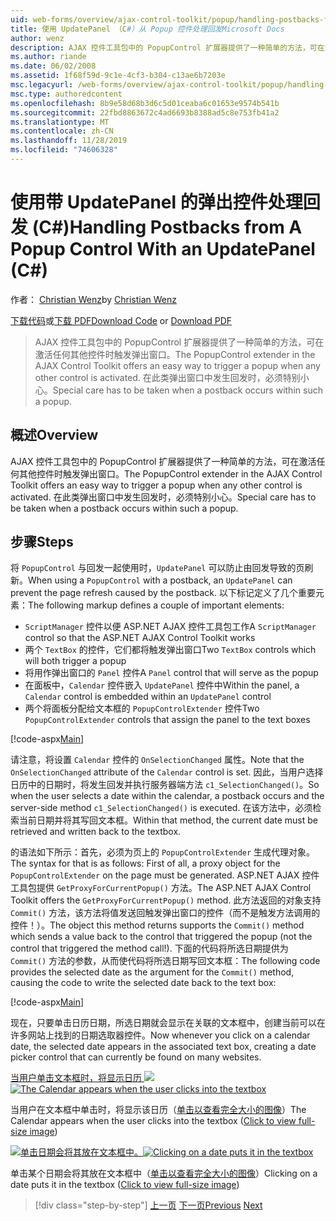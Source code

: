 ```yaml
---
uid: web-forms/overview/ajax-control-toolkit/popup/handling-postbacks-from-a-popup-control-with-an-updatepanel-cs
title: 使用 UpdatePanel （C#）从 Popup 控件处理回发Microsoft Docs
author: wenz
description: AJAX 控件工具包中的 PopupControl 扩展器提供了一种简单的方法，可在激活任何其他控件时触发弹出窗口。 需要特别小心 。
ms.author: riande
ms.date: 06/02/2008
ms.assetid: 1f68f59d-9c1e-4cf3-b304-c13ae6b7203e
msc.legacyurl: /web-forms/overview/ajax-control-toolkit/popup/handling-postbacks-from-a-popup-control-with-an-updatepanel-cs
msc.type: authoredcontent
ms.openlocfilehash: 8b9e58d68b3d6c5d01ceaba6c01653e9574b541b
ms.sourcegitcommit: 22fbd8863672c4ad6693b8388ad5c8e753fb41a2
ms.translationtype: MT
ms.contentlocale: zh-CN
ms.lasthandoff: 11/28/2019
ms.locfileid: "74606328"
---
```

# <a name="handling-postbacks-from-a-popup-control-with-an-updatepanel-c"></a><span data-ttu-id="e015a-104">使用带 UpdatePanel 的弹出控件处理回发 (C#)</span><span class="sxs-lookup"><span data-stu-id="e015a-104">Handling Postbacks from A Popup Control With an UpdatePanel (C#)</span></span>

<span data-ttu-id="e015a-105">作者： [Christian Wenz](https://github.com/wenz)</span><span class="sxs-lookup"><span data-stu-id="e015a-105">by [Christian Wenz](https://github.com/wenz)</span></span>

<span data-ttu-id="e015a-106">[下载代码](https://download.microsoft.com/download/9/3/f/93f8daea-bebd-4821-833b-95205389c7d0/PopupControl2.cs.zip)或[下载 PDF](https://download.microsoft.com/download/2/d/c/2dc10e34-6983-41d4-9c08-f78f5387d32b/popupcontrol2CS.pdf)</span><span class="sxs-lookup"><span data-stu-id="e015a-106">[Download Code](https://download.microsoft.com/download/9/3/f/93f8daea-bebd-4821-833b-95205389c7d0/PopupControl2.cs.zip) or [Download PDF](https://download.microsoft.com/download/2/d/c/2dc10e34-6983-41d4-9c08-f78f5387d32b/popupcontrol2CS.pdf)</span></span>

> <span data-ttu-id="e015a-107">AJAX 控件工具包中的 PopupControl 扩展器提供了一种简单的方法，可在激活任何其他控件时触发弹出窗口。</span><span class="sxs-lookup"><span data-stu-id="e015a-107">The PopupControl extender in the AJAX Control Toolkit offers an easy way to trigger a popup when any other control is activated.</span></span> <span data-ttu-id="e015a-108">在此类弹出窗口中发生回发时，必须特别小心。</span><span class="sxs-lookup"><span data-stu-id="e015a-108">Special care has to be taken when a postback occurs within such a popup.</span></span>

## <a name="overview"></a><span data-ttu-id="e015a-109">概述</span><span class="sxs-lookup"><span data-stu-id="e015a-109">Overview</span></span>

<span data-ttu-id="e015a-110">AJAX 控件工具包中的 PopupControl 扩展器提供了一种简单的方法，可在激活任何其他控件时触发弹出窗口。</span><span class="sxs-lookup"><span data-stu-id="e015a-110">The PopupControl extender in the AJAX Control Toolkit offers an easy way to trigger a popup when any other control is activated.</span></span> <span data-ttu-id="e015a-111">在此类弹出窗口中发生回发时，必须特别小心。</span><span class="sxs-lookup"><span data-stu-id="e015a-111">Special care has to be taken when a postback occurs within such a popup.</span></span>

## <a name="steps"></a><span data-ttu-id="e015a-112">步骤</span><span class="sxs-lookup"><span data-stu-id="e015a-112">Steps</span></span>

<span data-ttu-id="e015a-113">将 `PopupControl` 与回发一起使用时，`UpdatePanel` 可以防止由回发导致的页刷新。</span><span class="sxs-lookup"><span data-stu-id="e015a-113">When using a `PopupControl` with a postback, an `UpdatePanel` can prevent the page refresh caused by the postback.</span></span> <span data-ttu-id="e015a-114">以下标记定义了几个重要元素：</span><span class="sxs-lookup"><span data-stu-id="e015a-114">The following markup defines a couple of important elements:</span></span>

- <span data-ttu-id="e015a-115">`ScriptManager` 控件以便 ASP.NET AJAX 控件工具包工作</span><span class="sxs-lookup"><span data-stu-id="e015a-115">A `ScriptManager` control so that the ASP.NET AJAX Control Toolkit works</span></span>
- <span data-ttu-id="e015a-116">两个 `TextBox` 的控件，它们都将触发弹出窗口</span><span class="sxs-lookup"><span data-stu-id="e015a-116">Two `TextBox` controls which will both trigger a popup</span></span>
- <span data-ttu-id="e015a-117">将用作弹出窗口的 `Panel` 控件</span><span class="sxs-lookup"><span data-stu-id="e015a-117">A `Panel` control that will serve as the popup</span></span>
- <span data-ttu-id="e015a-118">在面板中，`Calendar` 控件嵌入 `UpdatePanel` 控件中</span><span class="sxs-lookup"><span data-stu-id="e015a-118">Within the panel, a `Calendar` control is embedded within an `UpdatePanel` control</span></span>
- <span data-ttu-id="e015a-119">两个将面板分配给文本框的 `PopupControlExtender` 控件</span><span class="sxs-lookup"><span data-stu-id="e015a-119">Two `PopupControlExtender` controls that assign the panel to the text boxes</span></span>

[!code-aspx[Main](handling-postbacks-from-a-popup-control-with-an-updatepanel-cs/samples/sample1.aspx)]

<span data-ttu-id="e015a-120">请注意，将设置 `Calendar` 控件的 `OnSelectionChanged` 属性。</span><span class="sxs-lookup"><span data-stu-id="e015a-120">Note that the `OnSelectionChanged` attribute of the `Calendar` control is set.</span></span> <span data-ttu-id="e015a-121">因此，当用户选择日历中的日期时，将发生回发并执行服务器端方法 `c1_SelectionChanged()`。</span><span class="sxs-lookup"><span data-stu-id="e015a-121">So when the user selects a date within the calendar, a postback occurs and the server-side method `c1_SelectionChanged()` is executed.</span></span> <span data-ttu-id="e015a-122">在该方法中，必须检索当前日期并将其写回文本框。</span><span class="sxs-lookup"><span data-stu-id="e015a-122">Within that method, the current date must be retrieved and written back to the textbox.</span></span>

<span data-ttu-id="e015a-123">的语法如下所示：首先，必须为页上的 `PopupControlExtender` 生成代理对象。</span><span class="sxs-lookup"><span data-stu-id="e015a-123">The syntax for that is as follows: First of all, a proxy object for the `PopupControlExtender` on the page must be generated.</span></span> <span data-ttu-id="e015a-124">ASP.NET AJAX 控件工具包提供 `GetProxyForCurrentPopup()` 方法。</span><span class="sxs-lookup"><span data-stu-id="e015a-124">The ASP.NET AJAX Control Toolkit offers the `GetProxyForCurrentPopup()` method.</span></span> <span data-ttu-id="e015a-125">此方法返回的对象支持 `Commit()` 方法，该方法将值发送回触发弹出窗口的控件（而不是触发方法调用的控件！）。</span><span class="sxs-lookup"><span data-stu-id="e015a-125">The object this method returns supports the `Commit()` method which sends a value back to the control that triggered the popup (not the control that triggered the method call!).</span></span> <span data-ttu-id="e015a-126">下面的代码将所选日期提供为 `Commit()` 方法的参数，从而使代码将所选日期写回文本框：</span><span class="sxs-lookup"><span data-stu-id="e015a-126">The following code provides the selected date as the argument for the `Commit()` method, causing the code to write the selected date back to the text box:</span></span>

[!code-aspx[Main](handling-postbacks-from-a-popup-control-with-an-updatepanel-cs/samples/sample2.aspx)]

<span data-ttu-id="e015a-127">现在，只要单击日历日期，所选日期就会显示在关联的文本框中，创建当前可以在许多网站上找到的日期选取器控件。</span><span class="sxs-lookup"><span data-stu-id="e015a-127">Now whenever you click on a calendar date, the selected date appears in the associated text box, creating a date picker control that can currently be found on many websites.</span></span>

<span data-ttu-id="e015a-128">[当用户单击文本框时，将显示日历 ![](handling-postbacks-from-a-popup-control-with-an-updatepanel-cs/_static/image2.png)](handling-postbacks-from-a-popup-control-with-an-updatepanel-cs/_static/image1.png)</span><span class="sxs-lookup"><span data-stu-id="e015a-128">[![The Calendar appears when the user clicks into the textbox](handling-postbacks-from-a-popup-control-with-an-updatepanel-cs/_static/image2.png)](handling-postbacks-from-a-popup-control-with-an-updatepanel-cs/_static/image1.png)</span></span>

<span data-ttu-id="e015a-129">当用户在文本框中单击时，将显示该日历（[单击以查看完全大小的图像](handling-postbacks-from-a-popup-control-with-an-updatepanel-cs/_static/image3.png)）</span><span class="sxs-lookup"><span data-stu-id="e015a-129">The Calendar appears when the user clicks into the textbox ([Click to view full-size image](handling-postbacks-from-a-popup-control-with-an-updatepanel-cs/_static/image3.png))</span></span>

<span data-ttu-id="e015a-130">[![单击日期会将其放在文本框中。](handling-postbacks-from-a-popup-control-with-an-updatepanel-cs/_static/image5.png)](handling-postbacks-from-a-popup-control-with-an-updatepanel-cs/_static/image4.png)</span><span class="sxs-lookup"><span data-stu-id="e015a-130">[![Clicking on a date puts it in the textbox](handling-postbacks-from-a-popup-control-with-an-updatepanel-cs/_static/image5.png)](handling-postbacks-from-a-popup-control-with-an-updatepanel-cs/_static/image4.png)</span></span>

<span data-ttu-id="e015a-131">单击某个日期会将其放在文本框中（[单击以查看完全大小的图像](handling-postbacks-from-a-popup-control-with-an-updatepanel-cs/_static/image6.png)）</span><span class="sxs-lookup"><span data-stu-id="e015a-131">Clicking on a date puts it in the textbox ([Click to view full-size image](handling-postbacks-from-a-popup-control-with-an-updatepanel-cs/_static/image6.png))</span></span>

> [!div class="step-by-step"]
> <span data-ttu-id="e015a-132">[上一页](using-multiple-popup-controls-cs.md)
> [下一页](handling-postbacks-from-a-popup-control-without-an-updatepanel-cs.md)</span><span class="sxs-lookup"><span data-stu-id="e015a-132">[Previous](using-multiple-popup-controls-cs.md)
[Next](handling-postbacks-from-a-popup-control-without-an-updatepanel-cs.md)</span></span>
